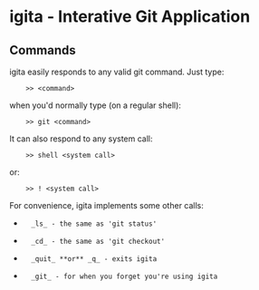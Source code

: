 igita - Interative Git Application
==================================

Commands
--------

igita easily responds to any valid git command. Just type:

        >> <command>

when you'd normally type (on a regular shell):

        >> git <command>

It can also respond to any system call:

        >> shell <system call>

or:

        >> ! <system call>


For convenience, igita implements some other calls:

*       _ls_ - the same as 'git status'
*       _cd_ - the same as 'git checkout'
*       _quit_ **or** _q_ - exits igita
*       _git_ - for when you forget you're using igita
